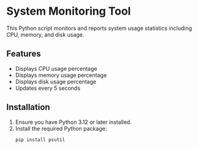# System Monitoring Tool

This Python script monitors and reports system usage statistics including CPU, memory, and disk usage.

## Features

- Displays CPU usage percentage
- Displays memory usage percentage
- Displays disk usage percentage
- Updates every 5 seconds

## Installation

1. Ensure you have Python 3.12 or later installed.
2. Install the required Python package:
   ```bash
   pip install psutil
